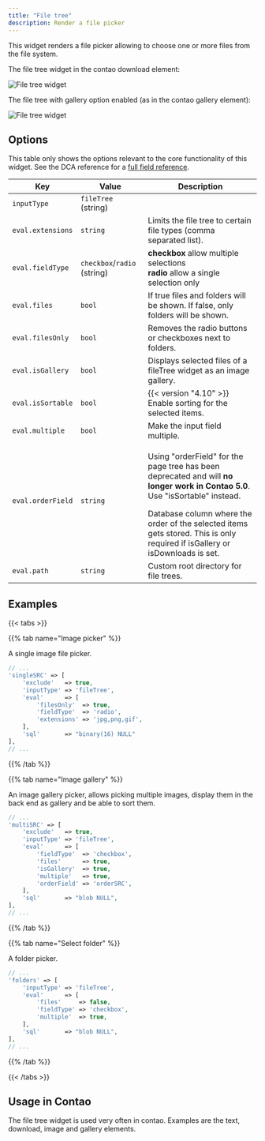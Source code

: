 ```yaml
---
title: "File tree"
description: Render a file picker
---
```


This widget renders a file picker allowing to choose one or more files from the file system.


The file tree widget in the contao download element:

![File tree widget](../images/file-tree.png?classes=shadow)

The file tree with gallery option enabled (as in the contao gallery element):

![File tree widget](../images/file-tree-gallery.png?classes=shadow)

## Options

This table only shows the options relevant to the core functionality of this widget. See the DCA reference for a [full field reference](../../dca/fields).

| Key               | Value                       | Description                                                                                                                                                                                                                                                                                                   |
|-------------------|-----------------------------|---------------------------------------------------------------------------------------------------------------------------------------------------------------------------------------------------------------------------------------------------------------------------------------------------------------|
| `inputType`       | `fileTree` (string)         |                                                                                                                                                                                                                                                                                                               |
| `eval.extensions` | `string`                    | Limits the file tree to certain file types (comma separated list).                                                                                                                                                                                                                                            |
| `eval.fieldType`  | `checkbox`/`radio` (string) | **checkbox** allow multiple selections<br/>**radio** allow a single selection only                                                                                                                                                                                                                            |
| `eval.files`      | `bool`                      | If true files and folders will be shown. If false, only folders will be shown.                                                                                                                                                                                                                                |
| `eval.filesOnly`  | `bool`                      | Removes the radio buttons or checkboxes next to folders.                                                                                                                                                                                                                                                      |
| `eval.isGallery`  | `bool`                      | Displays selected files of a fileTree widget as an image gallery.                                                                                                                                                                                                                                             |
| `eval.isSortable` | `bool`                      | {{< version "4.10" >}} Enable sorting for the selected items.                                                                                                                                                                                                                                                 |
| `eval.multiple`   | `bool`                      | Make the input field multiple.                                                                                                                                                                                                                                                                                |
| `eval.orderField` | `string`                    | <div class="notices note"><p>Using "orderField" for the page tree has been deprecated and will <strong>no longer work in Contao 5.0</strong>. Use "isSortable" instead.</p></div>Database column where the order of the selected items gets stored. This is only required if isGallery or isDownloads is set. |
| `eval.path`       | `string`                    | Custom root directory for file trees.                                                                                                                                                                                                                                                                         |

## Examples

{{< tabs >}}

{{% tab name="Image picker" %}}

A single image file picker.

```php
// ...
'singleSRC' => [
    'exclude'   => true,
    'inputType' => 'fileTree',
    'eval'      => [
        'filesOnly'  => true,
        'fieldType'  => 'radio',
        'extensions' => 'jpg,png,gif',
    ],
    'sql'       => "binary(16) NULL"
],
// ...
```
{{% /tab %}}

{{% tab name="Image gallery" %}}

An image gallery picker, allows picking multiple images, display them in the back end as gallery and be able to sort them.


```php
// ...
'multiSRC' => [
    'exclude'   => true,
    'inputType' => 'fileTree',
    'eval'      => [
        'fieldType'  => 'checkbox',
        'files'      => true,
        'isGallery'  => true,
        'multiple'   => true,
        'orderField' => 'orderSRC',
    ],
    'sql'       => "blob NULL",
],
// ...
```

{{% /tab %}}

{{% tab name="Select folder" %}}

A folder picker.

```php
// ...
'folders' => [
    'inputType' => 'fileTree',
    'eval'      => [
        'files'     => false,
        'fieldType' => 'checkbox',
        'multiple'  => true,
    ],
    'sql'       => "blob NULL",
],
// ...
```

{{% /tab %}}

{{< /tabs >}}


## Usage in Contao

The file tree widget is used very often in contao. Examples are the text, download, image and gallery elements.